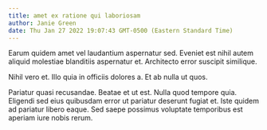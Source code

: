 ```yaml
---
title: amet ex ratione qui laboriosam
author: Janie Green
date: Thu Jan 27 2022 19:07:43 GMT-0500 (Eastern Standard Time)
---
```

Earum quidem amet vel laudantium aspernatur sed. Eveniet est nihil autem aliquid molestiae blanditiis aspernatur et. Architecto error suscipit similique.

 Nihil vero et. Illo quia in officiis dolores a. Et ab nulla ut quos.

 Pariatur quasi recusandae. Beatae et ut est. Nulla quod tempore quia. Eligendi sed eius quibusdam error ut pariatur deserunt fugiat et. Iste quidem ad pariatur libero eaque. Sed saepe possimus voluptate temporibus est aperiam iure nobis rerum.